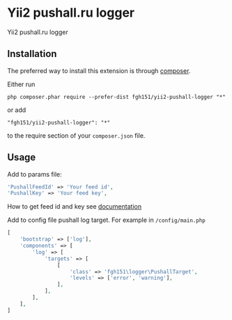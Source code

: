 Yii2 pushall.ru logger
======================
Yii2 pushall.ru logger

Installation
------------

The preferred way to install this extension is through [composer](http://getcomposer.org/download/).

Either run

```
php composer.phar require --prefer-dist fgh151/yii2-pushall-logger "*"
```

or add

```
"fgh151/yii2-pushall-logger": "*"
```

to the require section of your `composer.json` file.


Usage
-----

Add to params file:
```php
'PushallFeedId' => 'Your feed id',
'PushallKey' => 'Your feed key',
```

How to get feed id and key see [documentation](https://pushall.ru/blog/create)

Add to config file pushall log target. For example in ```/config/main.php```
```php
[
    'bootstrap' => ['log'],
    'components' => [
        'log' => [
            'targets' => [
                [
                    'class' => 'fgh151\logger\PushallTarget',
                    'levels' => ['error', 'warning'],
                ],
            ],
        ],
    ],
]
```